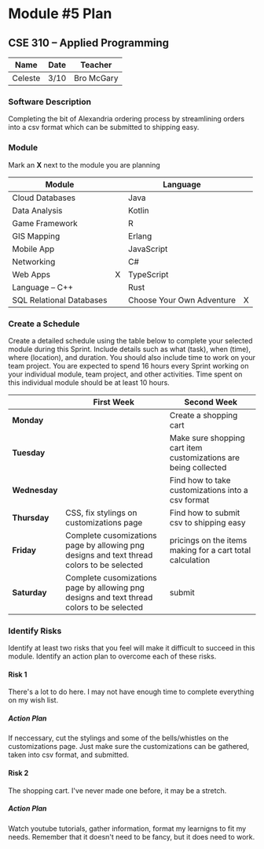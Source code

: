 # Module #5 Plan
## CSE 310 – Applied Programming

|Name|Date|Teacher|
|-|-|-|
|Celeste | 3/10|Bro McGary |

### Software Description 
Completing the bit of Alexandria ordering process by streamlining orders into a csv format which can be submitted to shipping easy. 

### Module
Mark an **X** next to the module you are planning

|Module                   | |Language                  | |
|-------------------------|-|--------------------------|-|
|Cloud Databases          | | Java                     | |
|Data Analysis            | | Kotlin                   | |
|Game Framework           | | R                        | |
|GIS Mapping              | | Erlang                   | |
|Mobile App               | | JavaScript               | |
|Networking               | | C#                       | |
|Web Apps                 |X| TypeScript               | |
|Language – C++           | | Rust                     | |
|SQL Relational Databases | |Choose Your Own Adventure |X|

### Create a Schedule
Create a detailed schedule using the table below to complete your selected module during this Sprint.  Include details such as what (task), when (time), where (location), and duration.  You should also include time to work on your team project.  You are expected to spend 16 hours every Sprint working on your individual module, team project, and other activities. Time spent on this individual module should be at least 10 hours.

|             |First Week|Second Week|
|-------------|----------|-----------|
|**Monday**   | |Create a shopping cart|		
|**Tuesday**  | |Make sure shopping cart item customizations are being collected|
|**Wednesday**| | Find how to take customizations into a csv format|		
|**Thursday** | CSS, fix stylings on customizations page| Find how to submit csv to shipping easy |
|**Friday**   | Complete cusomizations page by allowing png designs and text thread colors to be selected| pricings on the items making for a cart total calculation|		
|**Saturday** | Complete cusomizations page by allowing png designs and text thread colors to be selected|submit |


### Identify Risks
Identify at least two risks that you feel will make it difficult to succeed in this module.  Identify an action plan to overcome each of these risks.

#### Risk 1
There's a lot to do here. I may not have enough time to complete everything on my wish list.

##### Action Plan
If neccessary, cut the stylings and some of the bells/whistles on the customizations page. Just make sure the customizations can be gathered, taken into csv format, and submitted. 

#### Risk 2
The shopping cart. I've never made one before, it may be a stretch. 

##### Action Plan
Watch youtube tutorials, gather information, format my learnigns to fit my needs. Remember that it doesn't need to be fancy, but it does need to work. 


<!-- Create this Markdown to a PDF and submit it. In visual studio code you can convert this to a pdf with any one of the extensions. -->